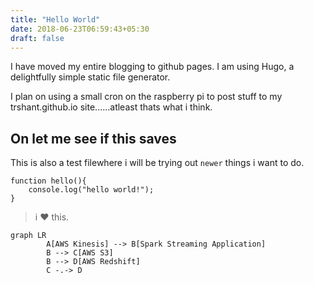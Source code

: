 ```yaml
---
title: "Hello World"
date: 2018-06-23T06:59:43+05:30
draft: false
---
```


I have moved my entire blogging to github pages. I am using Hugo, a delightfully simple static file generator.

I plan on using a small cron on the raspberry pi to post stuff to my trshant.github.io site......atleast thats what i think. 

On let me see if this saves
---
This is also a test filewhere i will be trying out `newer` things i want to do.  

    function hello(){
        console.log("hello world!");
    }

> i ❤ this. 

```mermaid
graph LR
        A[AWS Kinesis] --> B[Spark Streaming Application]
        B --> C[AWS S3]
        B --> D[AWS Redshift]
        C -.-> D
```
<!--stackedit_data:
eyJoaXN0b3J5IjpbLTUyODI3NTI1MV19
-->
